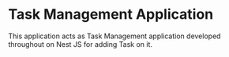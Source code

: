 # Task Management Application

This application acts as Task Management application developed throughout on Nest JS for adding Task on it.
